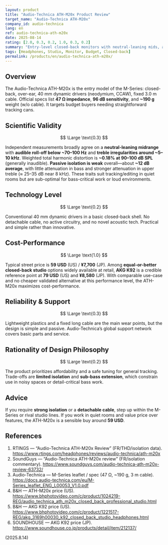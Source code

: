 ```yaml
---
layout: product
title: "Audio-Technica ATH-M20x Product Review"
target_name: "Audio-Technica ATH-M20x"
company_id: audio-technica
lang: en
ref: audio-technica-ath-m20x
date: 2025-08-14
rating: [2.0, 0.3, 0.2, 1.0, 0.3, 0.2]
summary: "Entry-level closed-back monitors with neutral-leaning mids, audible low-bass roll-off, and weak passive isolation; excellent value around 59 USD for basic tracking in quiet rooms."
tags: [Headphones, Studio, Monitor, Budget, Closed-back]
permalink: /products/en/audio-technica-ath-m20x/
---
```


## Overview

The Audio-Technica ATH-M20x is the entry model of the M-Series: closed-back, over-ear, 40 mm dynamic drivers (neodymium, CCAW), fixed 3.0 m cable. Official specs list **47 Ω impedance**, **96 dB sensitivity**, and **~190 g** weight (w/o cable). It targets budget buyers needing straightforward tracking cans.

## Scientific Validity

$$ \Large \text{0.3} $$

Independent measurements broadly agree on a **neutral-leaning midrange** with **audible roll-off below ~70–100 Hz** and **treble irregularities around ~5–10 kHz**. Weighted total harmonic distortion is **~0.18% at 90–100 dB SPL** (generally inaudible). **Passive isolation is weak** overall—about **~12 dB average**, with little attenuation in bass and stronger attenuation in upper treble (≈ 25–35 dB near 8 kHz). These traits suit tracking/editing in quiet rooms but are sub-optimal for bass-critical work or loud environments.

## Technology Level

$$ \Large \text{0.2} $$

Conventional 40 mm dynamic drivers in a basic closed-back shell. No detachable cable, no active circuitry, and no novel acoustic tech. Practical and simple rather than innovative.

## Cost-Performance

$$ \Large \text{1.0} $$

Typical street price is **59 USD** (US) / **¥7,700** (JP). Among **equal-or-better closed-back studio** options widely available at retail, **AKG K92** is a credible reference point at **79 USD** (US) and **¥8,580** (JP). With comparable use-case and no cheaper validated alternative at this performance level, the ATH-M20x maximizes cost-performance.

## Reliability & Support

$$ \Large \text{0.3} $$

Lightweight plastics and a fixed long cable are the main wear points, but the design is simple and passive. Audio-Technica’s global support network covers basic parts and service.

## Rationality of Design Philosophy

$$ \Large \text{0.2} $$

The product prioritizes affordability and a safe tuning for general tracking. Trade-offs are **limited isolation** and **sub-bass extension**, which constrain use in noisy spaces or detail-critical bass work.

## Advice

If you require **strong isolation** or a **detachable cable**, step up within the M-Series or rival studio lines. If you work in quiet rooms and value price over features, the ATH-M20x is a sensible buy around **59 USD**.

## References

1. RTINGS — “Audio-Technica ATH-M20x Review” (FR/THD/isolation data). https://www.rtings.com/headphones/reviews/audio-technica/ath-m20x  
2. SoundGuys — “Audio-Technica ATH-M20x review” (FR/isolation commentary). https://www.soundguys.com/audio-technica-ath-m20x-review-63732/  
3. Audio-Technica — M-Series leaflet / spec (47 Ω, ~190 g, 3 m cable). https://docs.audio-technica.com/eu/M-Series_leaflet_ENG_L00053_V1.0.pdf  
4. B&H — ATH-M20x price (US). https://www.bhphotovideo.com/c/product/1024219-REG/audio_technica_ath_m20x_closed_back_professional_studio.html  
5. B&H — AKG K92 price (US). https://www.bhphotovideo.com/c/product/1221517-REG/akg_3169h00030_k92_closed_back_studio_headphones.html  
6. SOUNDHOUSE — AKG K92 price (JP). https://www.soundhouse.co.jp/products/detail/item/212137/

(2025.8.14)